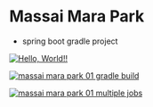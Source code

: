 # Massai Mara Park

+ spring boot gradle project

[![Hello, World!!](https://github.com/itcen-tutor/massai_mara_park01/actions/workflows/01helloworld.yaml/badge.svg)](https://github.com/itcen-tutor/massai_mara_park01/actions/workflows/01helloworld.yaml)

[![massai mara park 01 gradle build](https://github.com/itcen-tutor/massai_mara_park01/actions/workflows/02mmpark01_gradle_build.yaml/badge.svg)](https://github.com/itcen-tutor/massai_mara_park01/actions/workflows/02mmpark01_gradle_build.yaml)

[![massai mara park 01 multiple jobs](https://github.com/itcen-tutor/massai_mara_park01/actions/workflows/06mmpark01_multiple_jobs.yaml/badge.svg)](https://github.com/itcen-tutor/massai_mara_park01/actions/workflows/06mmpark01_multiple_jobs.yaml)
